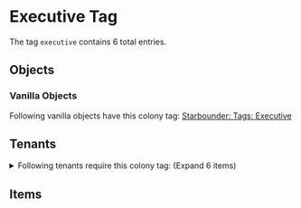 # Executive Tag

The tag `executive` contains 6 total entries.

## Objects

### Vanilla Objects

Following vanilla objects have this colony tag: [Starbounder: Tags: Executive](https://starbounder.org/Tag:Executive)

## Tenants

<details markdown="1"><summary>Following tenants require this colony tag: (Expand 6 items)</summary>

- [Alta Administrator](https://ceterai.github.io/MyEnternia/Wiki/AltaAdministrator)
- [Alta Executive](https://ceterai.github.io/MyEnternia/Wiki/AltaExecutive)
- [Alta Official](https://ceterai.github.io/MyEnternia/Wiki/AltaOfficial)
- [Alta Representative](https://ceterai.github.io/MyEnternia/Wiki/AltaRepresentative)
- [Alta Security Commander](https://ceterai.github.io/MyEnternia/Wiki/AltaSecurityCommander)
- [EDS Commander](https://ceterai.github.io/MyEnternia/Wiki/EDSCommander)

</details>

## Items
